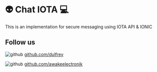 # :alien: Chat IOTA :computer:

This is an implementation for secure messaging using IOTA API & IONIC  

## Follow us

![github](http://i.imgur.com/0o48UoR.png (github icon with padding))
[github.com/dulfrey](https://github.com/dulfrey/)

![github](http://i.imgur.com/0o48UoR.png (github icon with padding))
[github.com/awakeelectronik](https://github.com/awakeelectronik)
